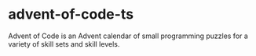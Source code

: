 # advent-of-code-ts

Advent of Code is an Advent calendar of small programming puzzles for a variety of skill sets and skill levels.
